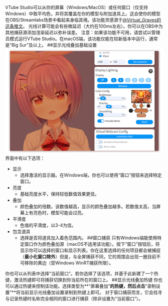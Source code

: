 VTube Studio可以从你的屏幕（Windows/MacOS）或任何窗口（仅支持Windows）中取平均色，并将其覆盖在你的模型与附加道具上。这会使你的模型在OBS/Streamlabs场景中看起来身临其境。该功能灵感源于[@Virtual_Graves的这条推文](https://twitter.com/Virtual_Graves/status/1434154401707397120)。
光线计算可能会有些微延迟（大约在100ms左右）。你可以在OBS中为其他捕获源添加渲染延迟以弥补误差。
注意：如果该功能不可用，请尝试以管理员模式运行VTube Studio。在macOS端，该功能仅能在较新版本中运行，通常是“Big Sur”及以上。
##显示光线叠加基础设置
![](https://github.com/Elegetic/Photos/blob/main/VTS/vts_lighting_overlay.png)
界面中有以下选项：
* 显示
  * 选择激活的显示器。在Windows端，你也可以使用“窗口”按钮来选择特定窗口。
* 亮度
  * 基础亮度水平，保持较低数值效果更佳。
* 叠加
  * 颜色叠加的倍数。该数值越高，显示的颜色叠加越多。若数值太高，当屏幕上有亮色时，模型可能会过亮。
* 平滑度
  * 色值的平滑度，以3-4为佳。
* 包含道具
  * 选择是否将道具加入着色范围内。
##窗口捕获
只有Windows端能使用特定窗口作为颜色叠加源（macOS不适用该功能）。按下“窗口”按钮后，将显示你可以选择的窗口和显示列表。你在这里选择的任何项目都会被捕捉（**最小化窗口除外**）但是，与全屏捕获不同，它的周围会出现一圈目前不可移除的黄边（受Windows WinRT捕获所限）。

你也可以从列表中选择“当前窗口”。若你选择了该选项，并基于此新建了一个热键，激活热键即可将捕获切换到你当前所在的窗口上。
##显示光线叠加热键
你也可以通过热键来控制该功能。选择类型为**“屏幕叠加”**的热键，然后点击**“录制设置”**将当前显示光线叠加设置录制到热键上即可。
对于窗口捕获而言，它会找寻与记录热键时名称完全相同的窗口进行捕获（除非设置为“当前窗口”）。